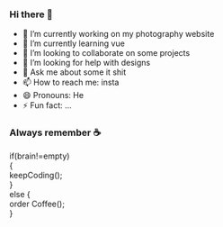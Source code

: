 ### Hi there 👋

- 🔭 I’m currently working on my photography website
- 🌱 I’m currently learning vue
- 👯 I’m looking to collaborate on some projects
- 🤔 I’m looking for help with designs
- 💬 Ask me about some it shit
- 📫 How to reach me: insta
- 😄 Pronouns: He
- ⚡ Fun fact: ...

### Always remember ☕️

if(brain!=empty)<br />
{<br />
  keepCoding();<br />
}<br />
else {<br />
  order Coffee();<br />
}

